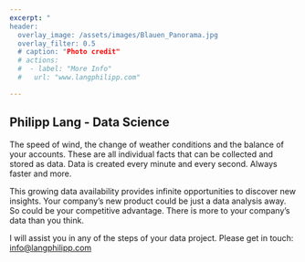 ```yaml
---
excerpt: "
header:
  overlay_image: /assets/images/Blauen_Panorama.jpg
  overlay_filter: 0.5
  # caption: "Photo credit"
  # actions:
  #  - label: "More Info"
  #   url: "www.langphilipp.com"

---
```


## Philipp Lang - Data Science



The speed of wind, the change of weather conditions and the balance of your accounts. These are all individual facts that can be collected and stored as data. Data is created every minute and every second. Always faster and more.

This growing data availability provides infinite opportunities to discover new insights. Your company’s new product could be just a data analysis away. So could be your competitive advantage. There is more to your company’s data than you think.

I will assist you in any of the steps of your data project. Please get in touch: info@langphilipp.com
